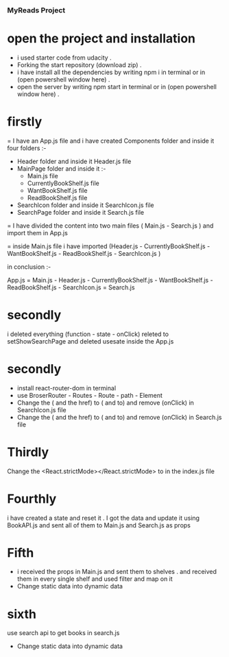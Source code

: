 ### MyReads Project ###

# open the project and installation 
- i used starter code from udacity .
- Forking the start repository (download zip) .
- i have install all the dependencies  by writing   npm i   in terminal or in (open powershell window here) .
- open the server by writing   npm start   in terminal or in (open powershell window here) .


# firstly

= I have an App.js file and i have created Components folder and inside it four folders :-

- Header folder and inside it Header.js file
- MainPage folder and inside it :-
  - Main.js file
  - CurrentlyBookShelf.js file
  - WantBookShelf.js file
  - ReadBookShelf.js file
- SearchIcon folder and inside it SearchIcon.js file
- SearchPage folder and inside it Search.js file

= I have divided the content into two main files ( Main.js - Search.js ) and import them in App.js 

= inside Main.js file i have imported (Header.js - CurrentlyBookShelf.js - WantBookShelf.js - ReadBookShelf.js - SearchIcon.js )

in conclusion :-

App.js
  = Main.js
     - Header.js
     - CurrentlyBookShelf.js
     - WantBookShelf.js
     - ReadBookShelf.js
     - SearchIcon.js
  = Search.js

# secondly 
i deleted everything (function - state - onClick) releted to setShowSearchPage  and deleted usesate inside the App.js

# secondly 
- install react-router-dom in terminal
- use BroserRouter - Routes - Route - path - Element
- Change the (<a></a> and the href) to (<Link></Link> and to) and remove (onClick) in SearchIcon.js file
- Change the (<a></a> and the href) to (<Link></Link> and to) and remove (onClick) in Search.js file

# Thirdly
Change the <React.strictMode></React.strictMode> to <BrowserRouter></BrowserRouter> in the index.js file

# Fourthly
i have created a state and reset it . I got the data and update it using BookAPI.js and sent all of them to Main.js and Search.js as props

# Fifth
- i received the props in Main.js and sent them to shelves . and received them in every single shelf and used filter and map on it  
- Change static data into dynamic data

# sixth
  use search api to get books in search.js
- Change static data into dynamic data



















<!-- # MyReads Project

This is the starter template for the final assessment project for Udacity's React Fundamentals course. The goal of this template is to save you time by providing a static example of the CSS and HTML markup that may be used, but without any of the React code that is needed to complete the project. If you choose to start with this template, your job will be to add interactivity to the app by refactoring the static code in this template.

Of course, you are free to start this project from scratch if you wish! Just be sure to use [Create React App](https://reactjs.org/docs/create-a-new-react-app.html) to bootstrap the project.

## TL;DR

To get started developing right away:

- install all project dependencies with `npm install`
- start the development server with `npm start`

## What You're Getting

```bash
├── CONTRIBUTING.md
├── README.md - This file.
├── SEARCH_TERMS.md # The whitelisted short collection of available search terms for you to use with your app.
├── package.json # npm package manager file. It's unlikely that you'll need to modify this.
├── public
│   ├── favicon.ico # React Icon, You may change if you wish.
│   └── index.html # DO NOT MODIFY
└── src
    ├── App.css # Styles for your app. Feel free to customize this as you desire.
    ├── App.js # This is the root of your app. Contains static HTML right now.
    ├── App.test.js # Used for testing. Provided with Create React App. Testing is encouraged, but not required.
    ├── BooksAPI.js # A JavaScript API for the provided Udacity backend. Instructions for the methods are below.
    ├── icons # Helpful images for your app. Use at your discretion.
    │   ├── add.svg
    │   ├── arrow-back.svg
    │   └── arrow-drop-down.svg
    ├── index.css # Global styles. You probably won't need to change anything here.
    └── index.js # You should not need to modify this file. It is used for DOM rendering only.
```

Remember that good React design practice is to create new JS files for each component and use import/require statements to include them where they are needed.

## Backend Server

To simplify your development process, we've provided a backend server for you to develop against. The provided file [`BooksAPI.js`](src/BooksAPI.js) contains the methods you will need to perform necessary operations on the backend:

- [`getAll`](#getall)
- [`update`](#update)
- [`search`](#search)

### `getAll`

Method Signature:

```js
getAll();
```

- Returns a Promise which resolves to a JSON object containing a collection of book objects.
- This collection represents the books currently in the bookshelves in your app.

### `update`

Method Signature:

```js
update(book, shelf);
```

- book: `<Object>` containing at minimum an `id` attribute
- shelf: `<String>` contains one of ["wantToRead", "currentlyReading", "read"]
- Returns a Promise which resolves to a JSON object containing the response data of the POST request

### `search`

Method Signature:

```js
search(query);
```

- query: `<String>`
- Returns a Promise which resolves to a JSON object containing a collection of a maximum of 20 book objects.
- These books do not know which shelf they are on. They are raw results only. You'll need to make sure that books have the correct state while on the search page.

## Important

The backend API uses a fixed set of cached search results and is limited to a particular set of search terms, which can be found in [SEARCH_TERMS.md](SEARCH_TERMS.md). That list of terms are the _only_ terms that will work with the backend, so don't be surprised if your searches for Basket Weaving or Bubble Wrap don't come back with any results.

## Create React App

This project was bootstrapped with [Create React App](https://github.com/facebook/create-react-app). You can find more information on how to perform common tasks [here](https://github.com/facebook/create-react-app/blob/main/packages/cra-template/template/README.md).

## Contributing

This repository is the starter code for _all_ Udacity students. Therefore, we most likely will not accept pull requests.

For details, check out [CONTRIBUTING.md](CONTRIBUTING.md). -->
